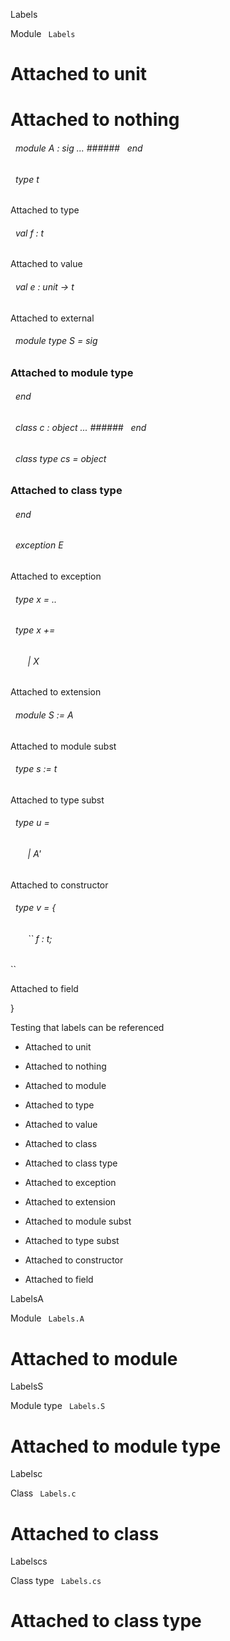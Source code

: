 Labels

 Module `` Labels`` 

# Attached to unit



# Attached to nothing


<a id="module-A"></a>
###### &nbsp; module A : sig ... ###### &nbsp; end



<a id="type-t"></a>
###### &nbsp; type t

Attached to type




<a id="val-f"></a>
###### &nbsp; val f : t

Attached to value




<a id="val-e"></a>
###### &nbsp; val e : unit -> t

Attached to external




<a id="module-type-S"></a>
###### &nbsp; module type S = sig


### Attached to module type

###### &nbsp; end



<a id="class-c"></a>
###### &nbsp; class  c : object ... ###### &nbsp; end



<a id="class-type-cs"></a>
###### &nbsp; class type  cs = object


### Attached to class type

###### &nbsp; end



<a id="exception-E"></a>
###### &nbsp; exception E

Attached to exception




<a id="type-x"></a>
###### &nbsp; type x = ..



<a id="extension-decl-X"></a>
###### &nbsp; type x += 

<a id="extension-X"></a>
###### &nbsp; &nbsp; &nbsp; &nbsp;| X

  



Attached to extension




<a id="module-S"></a>
###### &nbsp; module S := A

Attached to module subst




<a id="type-s"></a>
###### &nbsp; type s := t

Attached to type subst




<a id="type-u"></a>
###### &nbsp; type u = 

<a id="type-u.A'"></a>
###### &nbsp; &nbsp; &nbsp; &nbsp;| A'

  Attached to constructor







<a id="type-v"></a>
###### &nbsp; type v = {

<a id="type-v.f"></a>
###### &nbsp; &nbsp; &nbsp; &nbsp;`` f : t;
`` 

  Attached to field



}



Testing that labels can be referenced


- Attached to unit

- Attached to nothing

- Attached to module

- Attached to type

- Attached to value

- Attached to class

- Attached to class type

- Attached to exception

- Attached to extension

- Attached to module subst

- Attached to type subst

- Attached to constructor

- Attached to field

LabelsA

 Module `` Labels.A`` 

# Attached to module

LabelsS

 Module type `` Labels.S`` 

# Attached to module type

Labelsc

 Class `` Labels.c`` 

# Attached to class

Labelscs

 Class type `` Labels.cs`` 

# Attached to class type
